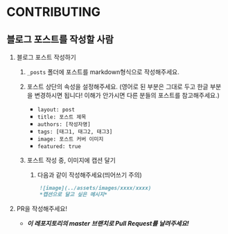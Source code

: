 # CONTRIBUTING

## 블로그 포스트를 작성할 사람

1. 블로그 포스트 작성하기
    1. `_posts` 폴더에 포스트를 markdown형식으로 작성해주세요.
    1. 포스트 상단의 속성을 설정해주세요. (영어로 된 부분은 그대로 두고 한글 부분을 변경하시면 됩니다! 이해가 안가시면 다른 분들의 포스트를 참고해주세요.)
        * `layout: post`
        * `title: 포스트 제목`
        * `authors: [작성자명]`
        * `tags: [태그1, 태그2, 태그3]`
        * `image: 포스트 커버 이미지`
        * `featured: true`
    1. 포스트 작성 중, 이미지에 캡션 달기
        1. 다음과 같이 작성해주세요(띄어쓰기 주의)

        ```markdown
            ![image](../assets/images/xxxx/xxxx)
            *캡션으로 달고 싶은 메시지*
        ```

1. PR을 작성해주세요!
    * ***이 레포지토리의 master 브랜치로 Pull Request를 날려주세요!***
